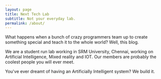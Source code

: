 ```yaml
---
layout: page
title: Next Tech Lab
subtitle: Not your everyday lab.
permalink: /about/
---
```


What happens when a bunch of crazy programmers team up to create something special and teach it to the whole world?
Well, this blog.

We are a student run lab working in SRM University, Chennai, working on Artificial Intelligence, Mixed reality and IOT.
Our members are probably the coolest people you will ever meet.

You've ever dreamt of having an Artificially Intelligent system?
We build it.


